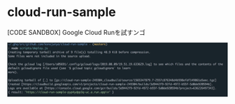 # cloud-run-sample
[CODE SANDBOX] Google Cloud Runを試すンゴ

![](https://raw.githubusercontent.com/konojunya/cloud-run-sample/master/screenshots/screen.png)
